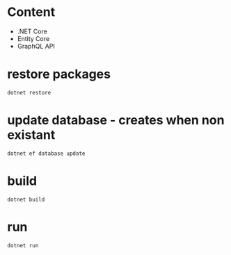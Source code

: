 # Content

* .NET Core
* Entity Core 
* GraphQL API

# restore packages

`dotnet restore`

# update database - creates when non existant

`dotnet ef database update`

# build

`dotnet build`

# run

`dotnet run`

